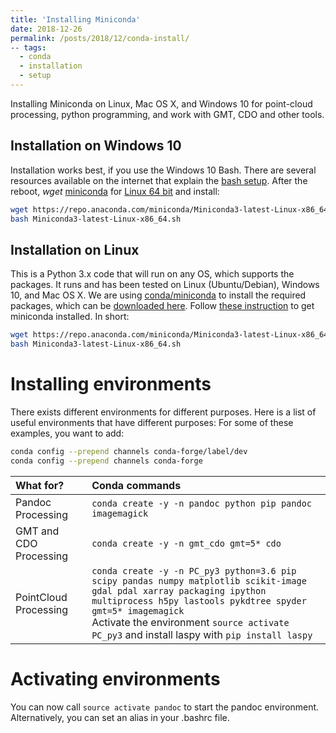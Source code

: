 ```yaml
---
title: 'Installing Miniconda'
date: 2018-12-26
permalink: /posts/2018/12/conda-install/
-- tags:
  - conda
  - installation
  - setup
---
```


Installing Miniconda on Linux, Mac OS X, and Windows 10 for point-cloud processing, python programming, and work with GMT, CDO and other tools.

## Installation on Windows 10
Installation works best, if you use the Windows 10 Bash. There are several resources available on the internet that explain the [bash setup](https://www.windowscentral.com/how-install-bash-shell-command-line-windows-10). 
After the reboot, *wget* [miniconda](https://conda.io/miniconda.html) for [Linux 64 bit](https://repo.anaconda.com/miniconda/Miniconda3-latest-Linux-x86_64.sh) and install:

```bash
wget https://repo.anaconda.com/miniconda/Miniconda3-latest-Linux-x86_64.sh
bash Miniconda3-latest-Linux-x86_64.sh
```

## Installation on Linux
This is a Python 3.x code that will run on any OS, which supports the packages. It runs and has been tested on Linux (Ubuntu/Debian), Windows 10, and Mac OS X. We are using [conda/miniconda](https://conda.io/docs/) to install the required packages, which can be [downloaded here](https://conda.io/miniconda.html). Follow [these instruction](https://conda.io/docs/user-guide/install/index.html) to get miniconda installed. In short:
```bash
wget https://repo.anaconda.com/miniconda/Miniconda3-latest-Linux-x86_64.sh
bash Miniconda3-latest-Linux-x86_64.sh
```

# Installing environments
There exists different environments for different purposes. Here is a list of useful environments that have different purposes:
For some of these examples, you want to add:
```bash
conda config --prepend channels conda-forge/label/dev
conda config --prepend channels conda-forge
```

| What for? | Conda commands |
|:----------|:--------------|
| Pandoc Processing | ```conda create -y -n pandoc python pip pandoc imagemagick``` |
| GMT and CDO Processing | ```conda create -y -n gmt_cdo gmt=5* cdo ```  |
|PointCloud Processing | ```conda create -y -n PC_py3 python=3.6 pip scipy pandas numpy matplotlib scikit-image gdal pdal xarray packaging ipython multiprocess h5py lastools pykdtree spyder gmt=5* imagemagick``` <br> Activate the environment ```source activate PC_py3``` and install laspy with ```pip install laspy```|


# Activating environments
You can now call ```source activate pandoc``` to start the pandoc environment. Alternatively, you can set an alias in your .bashrc file.
